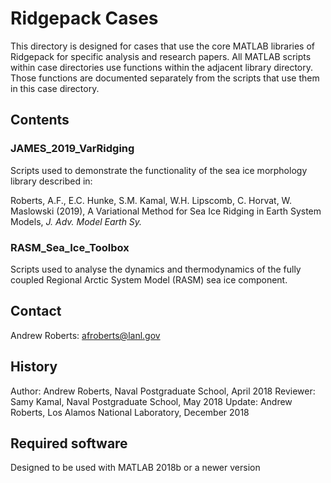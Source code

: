 # Ridgepack Cases

This directory is designed for cases that use the core MATLAB libraries
of Ridgepack for specific analysis and research papers.  All MATLAB scripts 
within case directories use functions within the adjacent library directory. 
Those functions are documented separately from the scripts that use them in 
this case directory.

## Contents

### JAMES\_2019\_VarRidging

Scripts used to demonstrate the functionality of the sea ice morphology library described in:

Roberts, A.F., E.C. Hunke, S.M. Kamal, W.H. Lipscomb, C. Horvat, W. Maslowski (2019), A Variational Method for Sea Ice Ridging in Earth System Models, *J. Adv. Model Earth Sy.*

### RASM\_Sea\_Ice\_Toolbox

Scripts used to analyse the dynamics and thermodynamics of the fully coupled 
Regional Arctic System Model (RASM) sea ice component.

## Contact

Andrew Roberts: afroberts@lanl.gov

## History 

Author: Andrew Roberts, Naval Postgraduate School, April 2018
Reviewer: Samy Kamal, Naval Postgraduate School, May 2018
Update: Andrew Roberts, Los Alamos National Laboratory, December 2018

## Required software

Designed to be used with MATLAB 2018b or a newer version


